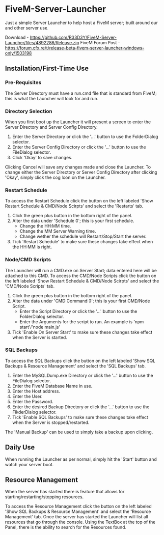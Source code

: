 # FiveM-Server-Launcher
Just a simple Server Launcher to help host a FiveM server; built around our and other server use.

Download - https://github.com/R33D3Y/FiveM-Server-Launcher/files/4892286/Release.zip
FiveM Forum Post - https://forum.cfx.re/t/release-beta-fivem-server-launcher-windows-only/1503198

## Installation/First-Time Use
### Pre-Requisites
The Server Directory must have a run.cmd file that is standard from FiveM; this is what the Launcher will look for and run.

### Directory Selection
When you first boot up the Launcher it will present a screen to enter the Server Directory and Server Config Directory.

1. Enter the Server Directory or click the '...' button to use the FolderDialog selector.
2. Enter the Server Config Directory or click the '...' button to use the FileDialog selector.
3. Click 'Okay' to save changes.

Clicking Cancel will save any changes made and close the Launcher.
To change either the Server Directory or Server Config Directory after clicking 'Okay', simply click the cog Icon on the Launcher.

### Restart Schedule
To access the Restart Schedule click the button on the left labeled 'Show Restart Schedule & CMD/Node Scirpts' and select the 'Restarts' tab.

1. Click the green plus button in the bottom right of the panel.
2. Alter the data under 'Schedule 0'; this is your first schedule.
   - Change the HH:MM time.
   - Change the MM Server Warning time.
   - Change wether the schedule will Restart/Stop/Start the server.
3. Tick 'Restart Schedule' to make sure these changes take effect when the HH:MM is right.

### Node/CMD Scripts
The Launcher will run a CMD.exe on Server Start; data entered here will be attached to this CMD.
To access the CMD/Node Scripts click the button on the left labeled 'Show Restart Schedule & CMD/Node Scirpts' and select the 'CMD/Node Scripts' tab.

1. Click the green plus button in the bottom right of the panel.
2. Alter the data under 'CMD Command 0'; this is your first CMD/Node Script.
   - Enter the Script Directory or click the '...' button to use the FolderDialog selector.
   - Enter the Arguments for the script to run. An example is 'npm start'/'node main.js'
3. Tick 'Enable On Server Start' to make sure these changes take effect when the Server is started.

### SQL Backups
To access the SQL Backups click the button on the left labeled 'Show SQL Backups & Resource Management' and select the 'SQL Backups' tab.

1. Enter the MySQLDump.exe Directory or click the '...' button to use the FileDialog selector.
2. Enter the FiveM Database Name in use.
3. Enter the Host address.
4. Enter the User.
5. Enter the Password.
6. Enter the desired Backup Directory or click the '...' button to use the FikderDialog selector.
7. Tick 'Enable SQL Backups' to make sure these changes take effect when the Server is stopped/restarted.

The 'Manual Backup' can be used to simply take a backup upon clicking.

## Daily Use
When running the Launcher as per normal, simply hit the 'Start' button and watch your server boot.

## Resource Management
When the server has started there is feature that allows for starting/restarting/stopping resources.

To access the Resource Management click the button on the left labeled 'Show SQL Backups & Resource Management' and select the 'Resource Management' tab.
Once the server has started the Launcher will list all resources that go through the console.
Using the TextBox at the top of the Panel, there is the ability to search for the Resources found.
